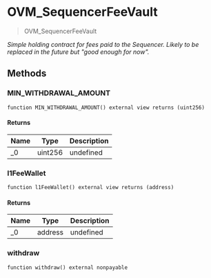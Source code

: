# OVM_SequencerFeeVault



> OVM_SequencerFeeVault



*Simple holding contract for fees paid to the Sequencer. Likely to be replaced in the future but &quot;good enough for now&quot;.*

## Methods

### MIN_WITHDRAWAL_AMOUNT

```solidity
function MIN_WITHDRAWAL_AMOUNT() external view returns (uint256)
```






#### Returns

| Name | Type | Description |
|---|---|---|
| _0 | uint256 | undefined

### l1FeeWallet

```solidity
function l1FeeWallet() external view returns (address)
```






#### Returns

| Name | Type | Description |
|---|---|---|
| _0 | address | undefined

### withdraw

```solidity
function withdraw() external nonpayable
```









